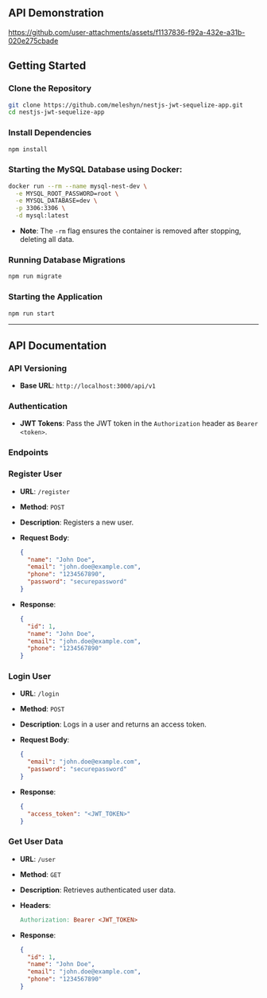 ## API Demonstration
https://github.com/user-attachments/assets/f1137836-f92a-432e-a31b-020e275cbade

## Getting Started

### Clone the Repository

```bash
git clone https://github.com/meleshyn/nestjs-jwt-sequelize-app.git
cd nestjs-jwt-sequelize-app
```

### Install Dependencies

```bash
npm install
```

### Starting the MySQL Database using Docker:

```bash
docker run --rm --name mysql-nest-dev \
  -e MYSQL_ROOT_PASSWORD=root \
  -e MYSQL_DATABASE=dev \
  -p 3306:3306 \
  -d mysql:latest
```

- **Note**: The `-rm` flag ensures the container is removed after stopping, deleting all data.

### Running Database Migrations

```bash
npm run migrate
```

### Starting the Application

```bash
npm run start
```

---

## API Documentation

### API Versioning

- **Base URL**: `http://localhost:3000/api/v1`

### Authentication

- **JWT Tokens**: Pass the JWT token in the `Authorization` header as `Bearer <token>`.

### Endpoints

### Register User

- **URL**: `/register`
- **Method**: `POST`
- **Description**: Registers a new user.
- **Request Body**:
    
    ```json
    {
      "name": "John Doe",
      "email": "john.doe@example.com",
      "phone": "1234567890",
      "password": "securepassword"
    }
    ```
    
- **Response**:
    
    ```json
    {
      "id": 1,
      "name": "John Doe",
      "email": "john.doe@example.com",
      "phone": "1234567890"
    }
    ```
    

### Login User

- **URL**: `/login`
- **Method**: `POST`
- **Description**: Logs in a user and returns an access token.
- **Request Body**:
    
    ```json
    {
      "email": "john.doe@example.com",
      "password": "securepassword"
    }
    ```
    
- **Response**:
    
    ```json
    {
      "access_token": "<JWT_TOKEN>"
    }
    ```
    

### Get User Data

- **URL**: `/user`
- **Method**: `GET`
- **Description**: Retrieves authenticated user data.
- **Headers**:
    
    ```makefile
    Authorization: Bearer <JWT_TOKEN>
    ```
    
- **Response**:
    
    ```json
    {
      "id": 1,
      "name": "John Doe",
      "email": "john.doe@example.com",
      "phone": "1234567890"
    }
    ```
